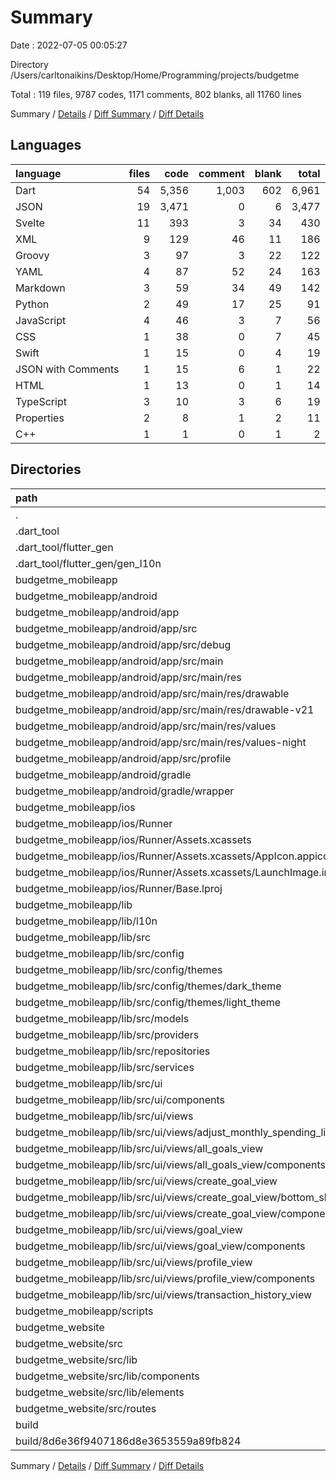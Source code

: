 # Summary

Date : 2022-07-05 00:05:27

Directory /Users/carltonaikins/Desktop/Home/Programming/projects/budgetme

Total : 119 files,  9787 codes, 1171 comments, 802 blanks, all 11760 lines

Summary / [Details](details.md) / [Diff Summary](diff.md) / [Diff Details](diff-details.md)

## Languages
| language | files | code | comment | blank | total |
| :--- | ---: | ---: | ---: | ---: | ---: |
| Dart | 54 | 5,356 | 1,003 | 602 | 6,961 |
| JSON | 19 | 3,471 | 0 | 6 | 3,477 |
| Svelte | 11 | 393 | 3 | 34 | 430 |
| XML | 9 | 129 | 46 | 11 | 186 |
| Groovy | 3 | 97 | 3 | 22 | 122 |
| YAML | 4 | 87 | 52 | 24 | 163 |
| Markdown | 3 | 59 | 34 | 49 | 142 |
| Python | 2 | 49 | 17 | 25 | 91 |
| JavaScript | 4 | 46 | 3 | 7 | 56 |
| CSS | 1 | 38 | 0 | 7 | 45 |
| Swift | 1 | 15 | 0 | 4 | 19 |
| JSON with Comments | 1 | 15 | 6 | 1 | 22 |
| HTML | 1 | 13 | 0 | 1 | 14 |
| TypeScript | 3 | 10 | 3 | 6 | 19 |
| Properties | 2 | 8 | 1 | 2 | 11 |
| C++ | 1 | 1 | 0 | 1 | 2 |

## Directories
| path | files | code | comment | blank | total |
| :--- | ---: | ---: | ---: | ---: | ---: |
| . | 119 | 9,787 | 1,171 | 802 | 11,760 |
| .dart_tool | 4 | 63 | 70 | 32 | 165 |
| .dart_tool/flutter_gen | 4 | 63 | 70 | 32 | 165 |
| .dart_tool/flutter_gen/gen_l10n | 3 | 61 | 69 | 31 | 161 |
| budgetme_mobileapp | 87 | 5,962 | 1,052 | 664 | 7,678 |
| budgetme_mobileapp/android | 13 | 216 | 48 | 33 | 297 |
| budgetme_mobileapp/android/app | 9 | 170 | 47 | 22 | 239 |
| budgetme_mobileapp/android/app/src | 7 | 65 | 44 | 9 | 118 |
| budgetme_mobileapp/android/app/src/debug | 1 | 5 | 3 | 1 | 9 |
| budgetme_mobileapp/android/app/src/main | 5 | 56 | 38 | 7 | 101 |
| budgetme_mobileapp/android/app/src/main/res | 4 | 26 | 32 | 6 | 64 |
| budgetme_mobileapp/android/app/src/main/res/drawable | 1 | 4 | 7 | 2 | 13 |
| budgetme_mobileapp/android/app/src/main/res/drawable-v21 | 1 | 4 | 7 | 2 | 13 |
| budgetme_mobileapp/android/app/src/main/res/values | 1 | 9 | 9 | 1 | 19 |
| budgetme_mobileapp/android/app/src/main/res/values-night | 1 | 9 | 9 | 1 | 19 |
| budgetme_mobileapp/android/app/src/profile | 1 | 4 | 3 | 1 | 8 |
| budgetme_mobileapp/android/gradle | 1 | 5 | 1 | 1 | 7 |
| budgetme_mobileapp/android/gradle/wrapper | 1 | 5 | 1 | 1 | 7 |
| budgetme_mobileapp/ios | 8 | 235 | 2 | 11 | 248 |
| budgetme_mobileapp/ios/Runner | 7 | 228 | 2 | 11 | 241 |
| budgetme_mobileapp/ios/Runner/Assets.xcassets | 3 | 148 | 0 | 4 | 152 |
| budgetme_mobileapp/ios/Runner/Assets.xcassets/AppIcon.appiconset | 1 | 122 | 0 | 1 | 123 |
| budgetme_mobileapp/ios/Runner/Assets.xcassets/LaunchImage.imageset | 2 | 26 | 0 | 3 | 29 |
| budgetme_mobileapp/ios/Runner/Base.lproj | 2 | 64 | 2 | 2 | 68 |
| budgetme_mobileapp/lib | 61 | 5,377 | 934 | 572 | 6,883 |
| budgetme_mobileapp/lib/l10n | 10 | 82 | 0 | 1 | 83 |
| budgetme_mobileapp/lib/src | 49 | 5,143 | 874 | 548 | 6,565 |
| budgetme_mobileapp/lib/src/config | 6 | 695 | 105 | 62 | 862 |
| budgetme_mobileapp/lib/src/config/themes | 5 | 632 | 87 | 40 | 759 |
| budgetme_mobileapp/lib/src/config/themes/dark_theme | 2 | 263 | 35 | 17 | 315 |
| budgetme_mobileapp/lib/src/config/themes/light_theme | 2 | 262 | 35 | 17 | 314 |
| budgetme_mobileapp/lib/src/models | 3 | 209 | 67 | 50 | 326 |
| budgetme_mobileapp/lib/src/providers | 5 | 34 | 85 | 19 | 138 |
| budgetme_mobileapp/lib/src/repositories | 3 | 165 | 55 | 58 | 278 |
| budgetme_mobileapp/lib/src/services | 2 | 67 | 34 | 17 | 118 |
| budgetme_mobileapp/lib/src/ui | 30 | 3,973 | 528 | 342 | 4,843 |
| budgetme_mobileapp/lib/src/ui/components | 8 | 902 | 143 | 77 | 1,122 |
| budgetme_mobileapp/lib/src/ui/views | 22 | 3,071 | 385 | 265 | 3,721 |
| budgetme_mobileapp/lib/src/ui/views/adjust_monthly_spending_limit_view | 1 | 121 | 17 | 8 | 146 |
| budgetme_mobileapp/lib/src/ui/views/all_goals_view | 3 | 360 | 51 | 27 | 438 |
| budgetme_mobileapp/lib/src/ui/views/all_goals_view/components | 2 | 194 | 34 | 13 | 241 |
| budgetme_mobileapp/lib/src/ui/views/create_goal_view | 7 | 1,385 | 123 | 123 | 1,631 |
| budgetme_mobileapp/lib/src/ui/views/create_goal_view/bottom_sheet_views | 5 | 957 | 87 | 77 | 1,121 |
| budgetme_mobileapp/lib/src/ui/views/create_goal_view/components | 1 | 341 | 17 | 31 | 389 |
| budgetme_mobileapp/lib/src/ui/views/goal_view | 7 | 860 | 126 | 79 | 1,065 |
| budgetme_mobileapp/lib/src/ui/views/goal_view/components | 6 | 724 | 103 | 61 | 888 |
| budgetme_mobileapp/lib/src/ui/views/profile_view | 3 | 256 | 51 | 18 | 325 |
| budgetme_mobileapp/lib/src/ui/views/profile_view/components | 2 | 187 | 34 | 10 | 231 |
| budgetme_mobileapp/lib/src/ui/views/transaction_history_view | 1 | 89 | 17 | 10 | 116 |
| budgetme_mobileapp/scripts | 2 | 49 | 17 | 25 | 91 |
| budgetme_website | 25 | 3,732 | 15 | 80 | 3,827 |
| budgetme_website/src | 14 | 436 | 5 | 45 | 486 |
| budgetme_website/src/lib | 9 | 372 | 3 | 27 | 402 |
| budgetme_website/src/lib/components | 4 | 186 | 0 | 10 | 196 |
| budgetme_website/src/lib/elements | 5 | 186 | 3 | 17 | 206 |
| budgetme_website/src/routes | 1 | 4 | 0 | 2 | 6 |
| build | 2 | 2 | 0 | 0 | 2 |
| build/8d6e36f9407186d8e3653559a89fb824 | 2 | 2 | 0 | 0 | 2 |

Summary / [Details](details.md) / [Diff Summary](diff.md) / [Diff Details](diff-details.md)